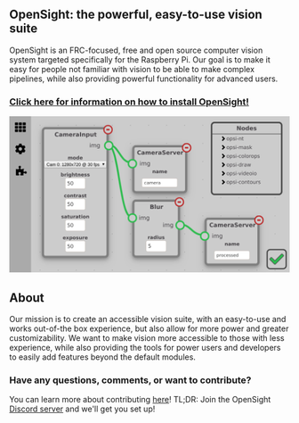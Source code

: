 ## OpenSight: the powerful, easy-to-use vision suite

OpenSight is an FRC-focused, free and open source computer vision system targeted specifically for the Raspberry Pi. Our goal is to make it easy for people not familiar with vision to be able to make complex pipelines, while also providing powerful functionality for advanced users.

### **[Click here for information on how to install OpenSight!](https://opensight-cv.github.io/quickstart/installation)**

![OpenSight Nodetree](assets/images/simple_nodetree.png)

## About

Our mission is to create an accessible vision suite, with an easy-to-use and works out-of-the box experience, but also allow for more power and greater customizability. We want to make vision more accessible to those with less experience, while also providing the tools for power users and developers to easily add features beyond the default modules.

### Have any questions, comments, or want to contribute?
You can learn more about contributing [here](https://opensight-cv.github.io/roadmap/)! TL;DR: Join the OpenSight [Discord server](https://discord.gg/hPqpdsK) and we'll get you set up!
